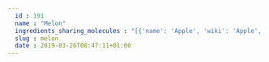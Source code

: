 ```yaml
---
  id : 191
  name : "Melon"
  ingredients_sharing_molecules : "[{'name': 'Apple', 'wiki': 'Apple', 'id': 162, 'category': 'Fruit', 'common_molecules': [89594, 5280443, 5280598, 7997, 5367719, 8048, 6054, 17100, 985, 7284, 85519, 8159, 3893, 222656, 6915, 8094, 638278, 6584, 637775, 5363388, 644104, 612, 5280511, 650, 8103, 13144, 4788, 26447, 8129, 7772, 247, 61020, 643139, 8452, 88454, 12180, 853433, 6072, 6560, 638011, 8918, 1889, 15394, 5280445, 8908, 637566, 240, 33931, 12209, 22386, 11160, 5365811, 22873, 8193, 8130, 798, 6569, 5281168, 441005, 7983, 527, 6561, 8139, 637542, 441484, 107971, 17129, 11039, 7749, 10448, 31276, 445639, 338, 7800, 8723, 61030, 11552, 79803, 1110, 6050, 6986, 5318042, 3776, 12278, 31260, 7795, 2345, 5280863, 784, 8857, 439341, 7150, 5280343, 1549026, 126, 7654, 12401, 7847, 445070, 768, 323, 1183, 7915, 9862, 5281708, 637511, 8914, 6184, 6202, 5284503, 802, 957, 72, 11529, 61503, 999, 643941, 8167, 439246, 244, 10895, 5284639, 8768, 61185, 439263, 1130, 7824, 454, 6251, 878, 14228, 444539, 5281, 8063, 18635, 8038, 7858, 7803, 10393, 5315892, 11509, 7288, 180, 78199, 13357, 643779, 107, 5318599, 439533, 11128, 12206, 31289, 998]}, {'name': 'Guava', 'wiki': 'Guava', 'id': 183, 'category': 'Fruit', 'common_molecules': [89594, 5280443, 5280598, 31226, 7997, 12232, 5367719, 8048, 6054, 8908, 985, 7284, 527, 3893, 6915, 8094, 638278, 19602, 6584, 637775, 246728, 5363388, 644104, 612, 5280511, 650, 8103, 13144, 4788, 26447, 61020, 247, 643139, 8452, 643731, 853433, 6072, 6560, 638011, 1889, 15394, 5280445, 17100, 637566, 240, 33931, 22386, 5365811, 22873, 8130, 798, 6569, 5281168, 2758, 441005, 6561, 637542, 441484, 8051, 107971, 5284639, 7749, 10448, 31276, 445639, 338, 7800, 8723, 11552, 79803, 1110, 6050, 6986, 11124, 5318042, 12278, 31260, 2345, 5280863, 784, 8857, 439341, 7150, 5280343, 1549026, 638014, 126, 7654, 7847, 446925, 445070, 768, 323, 1183, 9862, 5281708, 637511, 8914, 6202, 5284503, 802, 957, 72, 61503, 643941, 18827, 999, 439246, 244, 8768, 13187, 7710, 439263, 1130, 7824, 454, 6251, 12020, 878, 5283321, 12180, 444539, 5281, 11005, 8063, 18635, 8038, 7858, 7795, 10393, 5315892, 11509, 7288, 180, 6184, 643779, 107, 5318599, 439533, 11128, 31289, 998]}, {'name': 'Grape', 'wiki': 'Grape', 'id': 182, 'category': 'Fruit', 'common_molecules': [89594, 5280443, 5280598, 7997, 5367719, 8048, 6054, 17100, 985, 7284, 527, 3893, 1130, 6915, 8094, 638278, 19602, 6584, 637775, 5363388, 644104, 612, 5280511, 650, 8103, 13144, 4788, 26447, 61020, 247, 8452, 12180, 853433, 6072, 6560, 638011, 8918, 1889, 15394, 5280445, 8908, 637566, 240, 33931, 12209, 22386, 5365811, 22873, 5283316, 5319706, 8130, 798, 6569, 441005, 6561, 8139, 637542, 441484, 8051, 107971, 5284639, 10448, 31276, 445639, 338, 7288, 8723, 11552, 79803, 1110, 6050, 6986, 7410, 5318042, 12278, 31260, 7351, 7795, 2345, 5280863, 784, 8857, 439341, 7150, 5280343, 1549026, 638014, 126, 7654, 7847, 446925, 445070, 768, 323, 1183, 7915, 9862, 5281708, 637511, 8914, 6202, 5284503, 802, 957, 72, 61503, 643941, 18827, 999, 439246, 244, 10895, 8768, 13187, 439263, 519786, 7824, 454, 6251, 878, 14228, 444539, 11005, 8063, 18635, 8038, 7858, 7803, 10393, 5315892, 11509, 180, 6184, 643779, 107, 5318599, 439533, 11128, 31289, 998]}, {'name': 'Tomato', 'wiki': 'Tomato', 'id': 364, 'category': 'Vegetable Fruit', 'common_molecules': [89594, 5280443, 5280598, 7997, 12232, 5367719, 6054, 17100, 985, 7284, 527, 8094, 638278, 61346, 5283335, 19602, 6584, 637775, 5363388, 644104, 612, 5280511, 650, 8103, 13144, 4788, 26447, 7772, 247, 61020, 643139, 1713001, 8452, 1549778, 643731, 853433, 6072, 6560, 638011, 1889, 15394, 5280445, 1711944, 637566, 240, 33931, 5365811, 22873, 5283316, 8130, 798, 6569, 5281168, 441005, 7847, 61206, 6561, 637542, 441484, 78925, 107971, 5284639, 7749, 10448, 31276, 445639, 338, 7288, 8723, 11552, 79803, 1110, 6050, 6986, 5318042, 3776, 12278, 31260, 2345, 5280863, 784, 8857, 439341, 7150, 5280343, 1549026, 638014, 126, 7654, 9895, 446925, 445070, 768, 323, 1183, 9862, 5281708, 637511, 6202, 5284503, 802, 957, 72, 61503, 643941, 18827, 999, 439246, 244, 8768, 13187, 7710, 439263, 1130, 7824, 454, 6251, 12020, 878, 5283321, 12180, 444539, 5281, 11005, 8063, 18635, 7858, 7795, 10393, 5315892, 11509, 180, 6184, 643779, 107, 439533, 11128, 31289, 998]}, {'name': 'Papaya', 'wiki': 'Papaya', 'id': 196, 'category': 'Fruit', 'common_molecules': [89594, 5280443, 5280598, 7997, 11006, 5367719, 6054, 17100, 985, 7284, 527, 3893, 222656, 1130, 6915, 8094, 638278, 6584, 637775, 5363388, 644104, 5280511, 650, 8103, 13144, 4788, 26447, 8129, 61020, 247, 1713001, 8452, 1549778, 853433, 6072, 6560, 638011, 1889, 15394, 5280445, 8908, 637566, 240, 33931, 22386, 5365811, 22873, 8130, 798, 6569, 2758, 441005, 6561, 7803, 8139, 637542, 441484, 8051, 107971, 11039, 10448, 31276, 445639, 338, 7288, 8723, 11552, 79803, 1110, 6050, 6986, 12391, 5318042, 3776, 31260, 11635, 2345, 5280863, 784, 8857, 12178, 439341, 7150, 1549026, 638014, 126, 7654, 12401, 7847, 446925, 445070, 768, 323, 1183, 9862, 5281708, 637511, 8914, 6202, 5284503, 802, 957, 72, 61503, 643941, 999, 439246, 244, 5284639, 8768, 7710, 439263, 519786, 7824, 454, 6251, 12020, 878, 12180, 444539, 5281, 11005, 18635, 8038, 7858, 12403, 10393, 5315892, 11509, 180, 6184, 643779, 107, 439533, 11128, 12206, 31289, 998]}]"
  slug : melon
  date : 2019-03-26T08:47:11+01:00
---
```



